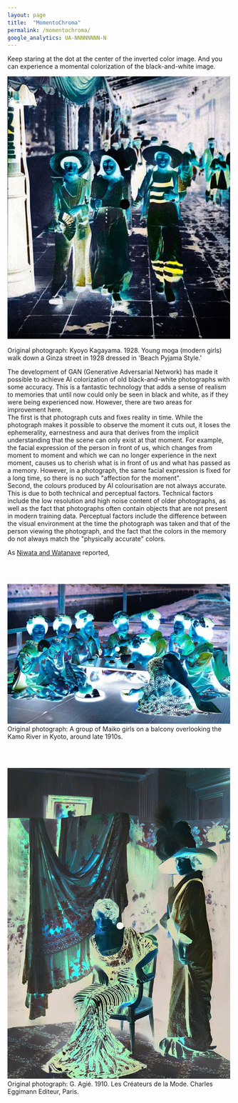 ```yaml
---
layout: page
title:  "MomentoChroma"
permalink: /momentochroma/
google_analytics: UA-NNNNNNNN-N
---
```


Keep staring at the dot at the center of the inverted color image. And you can experience a momental colorization of the black-and-white image.

<p>
  <img src="/assets/images/momentochroma/momentochroma_moga.gif" alt="momentochroma_demo_moga" style="width:500px;">
  <br>
  
  Original photograph: Kyoyo Kagayama. 1928. Young moga (modern girls) walk down a Ginza street in 1928 dressed in 'Beach Pyjama Style.'
</p>

The development of GAN (Generative Adversarial Network) has made it possible to achieve AI colorization of old black-and-white photographs with some accuracy.
This is a fantastic technology that adds a sense of realism to memories that until now could only be seen in black and white, as if they were being experienced now.
However, there are two areas for improvement here.
<br>
The first is that photograph cuts and fixes reality in time.
While the photograph makes it possible to observe the moment it cuts out, it loses the ephemerality, earnestness and aura that derives from the implicit understanding that the scene can only exist at that moment.
For example, the facial expression of the person in front of us, which changes from moment to moment and which we can no longer experience in the next moment, causes us to cherish what is in front of us and what has passed as a memory.
However, in a photograph, the same facial expression is fixed for a long time, so there is no such "affection for the moment".
<br>
Second, the colours produced by AI colourisation are not always accurate.
This is due to both technical and perceptual factors.
Technical factors include the low resolution and high noise content of older photographs, as well as the fact that photographs often contain objects that are not present in modern training data.
Perceptual factors include the difference between the visual environment at the time the photograph was taken and that of the person viewing the photograph, and the fact that the colors in the memory do not always match the "physically accurate" colors.

As <a href="https://doi.org/10.1145/3354918.3361904">Niwata and Watanave</a> reported, 


<br><br>

<p>
  <img src="/assets/images/momentochroma/momentochroma_kyoto.gif" alt="momentochroma_demo_kyoto" style="width:500px;">
  <br>
  Original photograph: A group of Maiko girls on a balcony overlooking the Kamo River in Kyoto, around late 1910s.
</p>

<br><br>

<p>
  <img src="/assets/images/momentochroma/momentochroma_paris.gif" alt="momentochroma_demo_paris" style="width:500px;">
  <br>
  Original photograph: G. Agi&eacute;. 1910. Les Créateurs de la Mode. Charles Eggimann Editeur, Paris.
</p>
